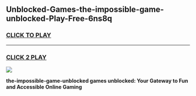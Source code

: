 
## Unblocked-Games-the-impossible-game-unblocked-Play-Free-6ns8q
<h3>
<a href="https://premium76.site?title=the-impossible-game-unblocked&ref=10A">CLICK TO PLAY</a></h3>
<hr>

<h3>
<a href="https://premium76.site?title=the-impossible-game-unblocked&ref=10A">CLICK 2 PLAY</a>
  
</h3>

<a href="https://premium76.site?title=the-impossible-game-unblocked&ref=10A"><img src="https://clearcache.store/games.png"></a>


**the-impossible-game-unblocked games unblocked: Your Gateway to Fun and Accessible Online Gaming**
